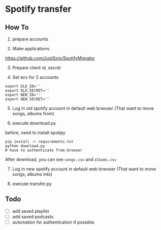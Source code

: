 # Spotify transfer


## How To

1. prepare accounts

2. Make applications

https://github.com/JustSxm/SpotifyMigrator

3. Prepare client id, secret

4. Set env for 2 accounts

```
export OLD_ID=''
export OLD_SECRET=''
export NEW_ID=''
export NEW_SECRET=''
```

5. Log in old spotify account in default web brwoser (That want to move songs, albums from)

6. execute download.py

before, need to install spotipy

```
pip install -r requirements.txt
python download.py
# have to authenticate from browser
```

After download, you can see `songs.csv` and `albums.csv`

7. Log in new spotify account in default web brwoser (That want to move songs, albums into)

8. execute transfer.py


## Todo

- [ ] add saved playlist
- [ ] add saved podcasts
- [ ] automation for authentication if possible

